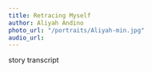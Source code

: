 ```yaml
---
title: Retracing Myself
author: Aliyah Andino
photo_url: "/portraits/Aliyah-min.jpg"
audio_url:
---
```


story transcript